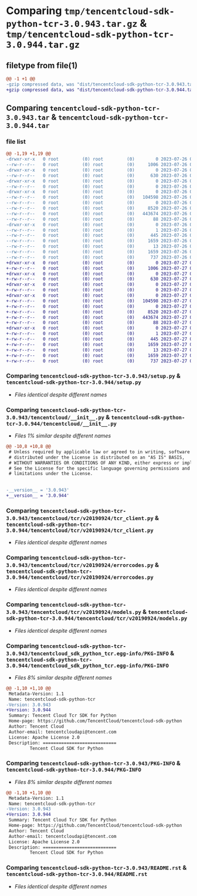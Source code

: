 # Comparing `tmp/tencentcloud-sdk-python-tcr-3.0.943.tar.gz` & `tmp/tencentcloud-sdk-python-tcr-3.0.944.tar.gz`

## filetype from file(1)

```diff
@@ -1 +1 @@
-gzip compressed data, was "dist/tencentcloud-sdk-python-tcr-3.0.943.tar", last modified: Wed Jul 26 00:45:19 2023, max compression
+gzip compressed data, was "dist/tencentcloud-sdk-python-tcr-3.0.944.tar", last modified: Thu Jul 27 02:24:25 2023, max compression
```

## Comparing `tencentcloud-sdk-python-tcr-3.0.943.tar` & `tencentcloud-sdk-python-tcr-3.0.944.tar`

### file list

```diff
@@ -1,19 +1,19 @@
-drwxr-xr-x   0 root         (0) root         (0)        0 2023-07-26 00:45:19.000000 tencentcloud-sdk-python-tcr-3.0.943/
--rw-r--r--   0 root         (0) root         (0)     1006 2023-07-26 00:45:19.000000 tencentcloud-sdk-python-tcr-3.0.943/setup.py
-drwxr-xr-x   0 root         (0) root         (0)        0 2023-07-26 00:45:19.000000 tencentcloud-sdk-python-tcr-3.0.943/tencentcloud/
--rw-r--r--   0 root         (0) root         (0)      630 2023-07-26 00:45:19.000000 tencentcloud-sdk-python-tcr-3.0.943/tencentcloud/__init__.py
-drwxr-xr-x   0 root         (0) root         (0)        0 2023-07-26 00:45:19.000000 tencentcloud-sdk-python-tcr-3.0.943/tencentcloud/tcr/
--rw-r--r--   0 root         (0) root         (0)        0 2023-07-26 00:45:19.000000 tencentcloud-sdk-python-tcr-3.0.943/tencentcloud/tcr/__init__.py
-drwxr-xr-x   0 root         (0) root         (0)        0 2023-07-26 00:45:19.000000 tencentcloud-sdk-python-tcr-3.0.943/tencentcloud/tcr/v20190924/
--rw-r--r--   0 root         (0) root         (0)   104598 2023-07-26 00:45:19.000000 tencentcloud-sdk-python-tcr-3.0.943/tencentcloud/tcr/v20190924/tcr_client.py
--rw-r--r--   0 root         (0) root         (0)        0 2023-07-26 00:45:19.000000 tencentcloud-sdk-python-tcr-3.0.943/tencentcloud/tcr/v20190924/__init__.py
--rw-r--r--   0 root         (0) root         (0)     8520 2023-07-26 00:45:19.000000 tencentcloud-sdk-python-tcr-3.0.943/tencentcloud/tcr/v20190924/errorcodes.py
--rw-r--r--   0 root         (0) root         (0)   443674 2023-07-26 00:45:19.000000 tencentcloud-sdk-python-tcr-3.0.943/tencentcloud/tcr/v20190924/models.py
--rw-r--r--   0 root         (0) root         (0)       88 2023-07-26 00:45:19.000000 tencentcloud-sdk-python-tcr-3.0.943/setup.cfg
-drwxr-xr-x   0 root         (0) root         (0)        0 2023-07-26 00:45:19.000000 tencentcloud-sdk-python-tcr-3.0.943/tencentcloud_sdk_python_tcr.egg-info/
--rw-r--r--   0 root         (0) root         (0)        1 2023-07-26 00:45:19.000000 tencentcloud-sdk-python-tcr-3.0.943/tencentcloud_sdk_python_tcr.egg-info/dependency_links.txt
--rw-r--r--   0 root         (0) root         (0)      445 2023-07-26 00:45:19.000000 tencentcloud-sdk-python-tcr-3.0.943/tencentcloud_sdk_python_tcr.egg-info/SOURCES.txt
--rw-r--r--   0 root         (0) root         (0)     1659 2023-07-26 00:45:19.000000 tencentcloud-sdk-python-tcr-3.0.943/tencentcloud_sdk_python_tcr.egg-info/PKG-INFO
--rw-r--r--   0 root         (0) root         (0)       13 2023-07-26 00:45:19.000000 tencentcloud-sdk-python-tcr-3.0.943/tencentcloud_sdk_python_tcr.egg-info/top_level.txt
--rw-r--r--   0 root         (0) root         (0)     1659 2023-07-26 00:45:19.000000 tencentcloud-sdk-python-tcr-3.0.943/PKG-INFO
--rw-r--r--   0 root         (0) root         (0)      737 2023-07-26 00:45:19.000000 tencentcloud-sdk-python-tcr-3.0.943/README.rst
+drwxr-xr-x   0 root         (0) root         (0)        0 2023-07-27 02:24:25.000000 tencentcloud-sdk-python-tcr-3.0.944/
+-rw-r--r--   0 root         (0) root         (0)     1006 2023-07-27 02:24:25.000000 tencentcloud-sdk-python-tcr-3.0.944/setup.py
+drwxr-xr-x   0 root         (0) root         (0)        0 2023-07-27 02:24:25.000000 tencentcloud-sdk-python-tcr-3.0.944/tencentcloud/
+-rw-r--r--   0 root         (0) root         (0)      630 2023-07-27 02:24:25.000000 tencentcloud-sdk-python-tcr-3.0.944/tencentcloud/__init__.py
+drwxr-xr-x   0 root         (0) root         (0)        0 2023-07-27 02:24:25.000000 tencentcloud-sdk-python-tcr-3.0.944/tencentcloud/tcr/
+-rw-r--r--   0 root         (0) root         (0)        0 2023-07-27 02:24:25.000000 tencentcloud-sdk-python-tcr-3.0.944/tencentcloud/tcr/__init__.py
+drwxr-xr-x   0 root         (0) root         (0)        0 2023-07-27 02:24:25.000000 tencentcloud-sdk-python-tcr-3.0.944/tencentcloud/tcr/v20190924/
+-rw-r--r--   0 root         (0) root         (0)   104598 2023-07-27 02:24:25.000000 tencentcloud-sdk-python-tcr-3.0.944/tencentcloud/tcr/v20190924/tcr_client.py
+-rw-r--r--   0 root         (0) root         (0)        0 2023-07-27 02:24:25.000000 tencentcloud-sdk-python-tcr-3.0.944/tencentcloud/tcr/v20190924/__init__.py
+-rw-r--r--   0 root         (0) root         (0)     8520 2023-07-27 02:24:25.000000 tencentcloud-sdk-python-tcr-3.0.944/tencentcloud/tcr/v20190924/errorcodes.py
+-rw-r--r--   0 root         (0) root         (0)   443674 2023-07-27 02:24:25.000000 tencentcloud-sdk-python-tcr-3.0.944/tencentcloud/tcr/v20190924/models.py
+-rw-r--r--   0 root         (0) root         (0)       88 2023-07-27 02:24:25.000000 tencentcloud-sdk-python-tcr-3.0.944/setup.cfg
+drwxr-xr-x   0 root         (0) root         (0)        0 2023-07-27 02:24:25.000000 tencentcloud-sdk-python-tcr-3.0.944/tencentcloud_sdk_python_tcr.egg-info/
+-rw-r--r--   0 root         (0) root         (0)        1 2023-07-27 02:24:25.000000 tencentcloud-sdk-python-tcr-3.0.944/tencentcloud_sdk_python_tcr.egg-info/dependency_links.txt
+-rw-r--r--   0 root         (0) root         (0)      445 2023-07-27 02:24:25.000000 tencentcloud-sdk-python-tcr-3.0.944/tencentcloud_sdk_python_tcr.egg-info/SOURCES.txt
+-rw-r--r--   0 root         (0) root         (0)     1659 2023-07-27 02:24:25.000000 tencentcloud-sdk-python-tcr-3.0.944/tencentcloud_sdk_python_tcr.egg-info/PKG-INFO
+-rw-r--r--   0 root         (0) root         (0)       13 2023-07-27 02:24:25.000000 tencentcloud-sdk-python-tcr-3.0.944/tencentcloud_sdk_python_tcr.egg-info/top_level.txt
+-rw-r--r--   0 root         (0) root         (0)     1659 2023-07-27 02:24:25.000000 tencentcloud-sdk-python-tcr-3.0.944/PKG-INFO
+-rw-r--r--   0 root         (0) root         (0)      737 2023-07-27 02:24:25.000000 tencentcloud-sdk-python-tcr-3.0.944/README.rst
```

### Comparing `tencentcloud-sdk-python-tcr-3.0.943/setup.py` & `tencentcloud-sdk-python-tcr-3.0.944/setup.py`

 * *Files identical despite different names*

### Comparing `tencentcloud-sdk-python-tcr-3.0.943/tencentcloud/__init__.py` & `tencentcloud-sdk-python-tcr-3.0.944/tencentcloud/__init__.py`

 * *Files 1% similar despite different names*

```diff
@@ -10,8 +10,8 @@
 # Unless required by applicable law or agreed to in writing, software
 # distributed under the License is distributed on an "AS IS" BASIS,
 # WITHOUT WARRANTIES OR CONDITIONS OF ANY KIND, either express or implied.
 # See the License for the specific language governing permissions and
 # limitations under the License.
 
 
-__version__ = '3.0.943'
+__version__ = '3.0.944'
```

### Comparing `tencentcloud-sdk-python-tcr-3.0.943/tencentcloud/tcr/v20190924/tcr_client.py` & `tencentcloud-sdk-python-tcr-3.0.944/tencentcloud/tcr/v20190924/tcr_client.py`

 * *Files identical despite different names*

### Comparing `tencentcloud-sdk-python-tcr-3.0.943/tencentcloud/tcr/v20190924/errorcodes.py` & `tencentcloud-sdk-python-tcr-3.0.944/tencentcloud/tcr/v20190924/errorcodes.py`

 * *Files identical despite different names*

### Comparing `tencentcloud-sdk-python-tcr-3.0.943/tencentcloud/tcr/v20190924/models.py` & `tencentcloud-sdk-python-tcr-3.0.944/tencentcloud/tcr/v20190924/models.py`

 * *Files identical despite different names*

### Comparing `tencentcloud-sdk-python-tcr-3.0.943/tencentcloud_sdk_python_tcr.egg-info/PKG-INFO` & `tencentcloud-sdk-python-tcr-3.0.944/tencentcloud_sdk_python_tcr.egg-info/PKG-INFO`

 * *Files 8% similar despite different names*

```diff
@@ -1,10 +1,10 @@
 Metadata-Version: 1.1
 Name: tencentcloud-sdk-python-tcr
-Version: 3.0.943
+Version: 3.0.944
 Summary: Tencent Cloud Tcr SDK for Python
 Home-page: https://github.com/TencentCloud/tencentcloud-sdk-python
 Author: Tencent Cloud
 Author-email: tencentcloudapi@tencent.com
 License: Apache License 2.0
 Description: ============================
         Tencent Cloud SDK for Python
```

### Comparing `tencentcloud-sdk-python-tcr-3.0.943/PKG-INFO` & `tencentcloud-sdk-python-tcr-3.0.944/PKG-INFO`

 * *Files 8% similar despite different names*

```diff
@@ -1,10 +1,10 @@
 Metadata-Version: 1.1
 Name: tencentcloud-sdk-python-tcr
-Version: 3.0.943
+Version: 3.0.944
 Summary: Tencent Cloud Tcr SDK for Python
 Home-page: https://github.com/TencentCloud/tencentcloud-sdk-python
 Author: Tencent Cloud
 Author-email: tencentcloudapi@tencent.com
 License: Apache License 2.0
 Description: ============================
         Tencent Cloud SDK for Python
```

### Comparing `tencentcloud-sdk-python-tcr-3.0.943/README.rst` & `tencentcloud-sdk-python-tcr-3.0.944/README.rst`

 * *Files identical despite different names*

